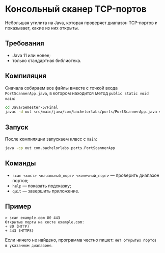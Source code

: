 # Консольный сканер TCP-портов

Небольшая утилита на Java, которая проверяет диапазон TCP-портов и показывает, какие из них открыты.

## Требования
- Java 11 или новее;
- только стандартная библиотека.

## Компиляция
Сначала собираем все файлы вместе с точкой входа `PortScannerApp.java`, в котором находится метод `public static void main`:
```bash
cd Java/Semester-5/Final
javac -d out src/main/java/com/bachelorlabs/ports/PortScannerApp.java src/main/java/com/bachelorlabs/ports/PortScanner.java src/main/java/com/bachelorlabs/ports/PortScanResult.java src/main/java/com/bachelorlabs/ports/PortServiceRegistry.java
```

## Запуск
После компиляции запускаем класс с `main`:
```bash
java -cp out com.bachelorlabs.ports.PortScannerApp
```

## Команды
- `scan <хост> <начальный_порт> <конечный_порт>` — проверить диапазон портов;
- `help` — показать подсказку;
- `quit` — завершить приложение.

## Пример
```
> scan example.com 80 443
Открытые порты на хосте example.com:
+ 80 (HTTP)
+ 443 (HTTPS)
```

Если ничего не найдено, программа честно пишет: `Нет открытых портов в указанном диапазоне`.
